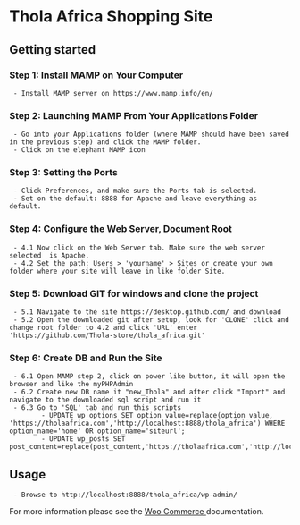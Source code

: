 # Thola Africa Shopping Site

## Getting started

### Step 1: Install MAMP on Your Computer

```
 - Install MAMP server on https://www.mamp.info/en/
```

### Step 2: Launching MAMP From Your Applications Folder

```
 - Go into your Applications folder (where MAMP should have been saved in the previous step) and click the MAMP folder.
 - Click on the elephant MAMP icon
```

### Step 3: Setting the Ports

```
 - Click Preferences, and make sure the Ports tab is selected.
 - Set on the default: 8888 for Apache and leave everything as default.
```

### Step 4: Configure the Web Server, Document Root

```
 - 4.1 Now click on the Web Server tab. Make sure the web server selected  is Apache.
 - 4.2 Set the path: Users > 'yourname' > Sites or create your own folder where your site will leave in like folder Site.
```

### Step 5: Download GIT for windows and clone the project

```
 - 5.1 Navigate to the site https://desktop.github.com/ and download
 - 5.2 Open the downloaded git after setup, look for 'CLONE' click and change root folder to 4.2 and click 'URL' enter 'https://github.com/Thola-store/thola_africa.git'
```


### Step 6: Create DB and Run the Site

```
 - 6.1 Open MAMP step 2, click on power like button, it will open the browser and like the myPHPAdmin
 - 6.2 Create new DB name it "new_Thola" and after click "Import" and navigate to the downloaded sql script and run it
 - 6.3 Go to 'SQL' tab and run this scripts 
 		- UPDATE wp_options SET option_value=replace(option_value, 'https://tholaafrica.com','http://localhost:8888/thola_africa') WHERE option_name='home' OR option_name='siteurl';
		- UPDATE wp_posts SET post_content=replace(post_content,'https://tholaafrica.com','http://localhost:8888/thola_africa')
```


## Usage

```
 - Browse to http://localhost:8888/thola_africa/wp-admin/
```


For more information please see the [Woo Commerce ](https://woocommerce.com/) documentation.
